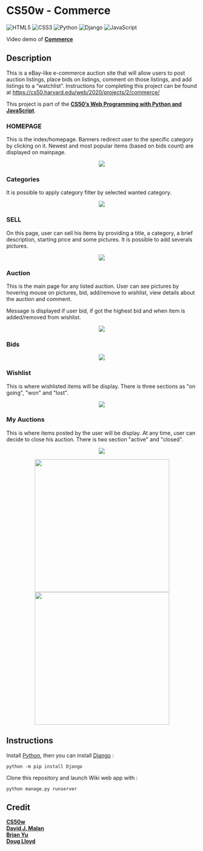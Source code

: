 # CS50w - Commerce

![HTML5](https://img.shields.io/badge/html5-%23E34F26.svg?style=for-the-badge&logo=html5&logoColor=white)
![CSS3](https://img.shields.io/badge/css3-%231572B6.svg?style=for-the-badge&logo=css3&logoColor=white)
![Python](https://img.shields.io/badge/python-3670A0?style=for-the-badge&logo=python&logoColor=ffdd54)
![Django](https://img.shields.io/badge/django-%23092E20.svg?style=for-the-badge&logo=django&logoColor=white)
![JavaScript](https://img.shields.io/badge/javascript-%23323330.svg?style=for-the-badge&logo=javascript&logoColor=%23F7DF1E)

Video demo of **[Commerce](https://www.youtube.com/watch?v=WMQmilydvbs)**

## Description

This is a eBay-like e-commerce auction site that will allow users to post auction listings, place bids on listings, comment on those listings, and add listings to a “watchlist”. Instructions for completing this project can be found at https://cs50.harvard.edu/web/2020/projects/2/commerce/

This project is part of the **[CS50’s Web Programming with Python and JavaScript](https://cs50.harvard.edu/web/2020/)**.

### HOMEPAGE

This is the index/homepage. Banners redirect user to the specific category by clicking on it.
Newest and most popular items (based on bids count) are displayed on mainpage.

<p align="center">
  <img src="./auctions/static/auctions/README_images/homepage.png">
</p>

### Categories

It is possible to apply category filter by selected wanted category.

<p align="center">
  <img src="./auctions/static/auctions/README_images/categories.png">
</p>

### SELL

On this page, user can sell his items by providing a title, a category, a brief description, starting price and some pictures. It is possible to add severals pictures.

<p align="center">
  <img src="./auctions/static/auctions/README_images/sell.png">
</p>

### Auction

This is the main page for any listed auction. User can see pictures by hovering mouse on pictures, bid, add/remove to wishlist, view details about the auction and comment.

Message is displayed if user bid, if got the highest bid and when item is added/removed from wishlist.

<p align="center">
  <img src="./auctions/static/auctions/README_images/auction.png">
</p>

### Bids

<p align="center">
  <img src="./auctions/static/auctions/README_images/bids.png">
</p>

### Wishlist

This is where wishlisted items will be display. There is three sections as "on going", "won" and "lost".

<p align="center">
  <img src="./auctions/static/auctions/README_images/wishlist.png">
</p>

### My Auctions

This is where items posted by the user will be display. At any time, user can decide to close his auction. There is two section "active" and "closed".

<p align="center">
  <img src="./auctions/static/auctions/README_images/myauctions.png">
</p>

<p align="center">
  <img src="./auctions/static/auctions/README_images/close.png" width=355 height=350>
  <img src="./auctions/static/auctions/README_images/closed.png" width=355 height=350>
</p>

## Instructions

Install [Python](https://www.python.org/downloads/), then you can install [Django](https://docs.djangoproject.com/en/4.2/topics/install/) :

```
python -m pip install Django
```

Clone this repository and launch Wiki web app with :

```
python manage.py runserver
```

## Credit

**[CS50w](https://pll.harvard.edu/course/cs50s-web-programming-python-and-javascript)**<br>
**[David J. Malan](https://cs.harvard.edu/malan/)**<br>
**[Brian Yu](https://brianyu.me/)**<br>
**[Doug Lloyd](https://hls.harvard.edu/doug-lloyd/)**<br>
